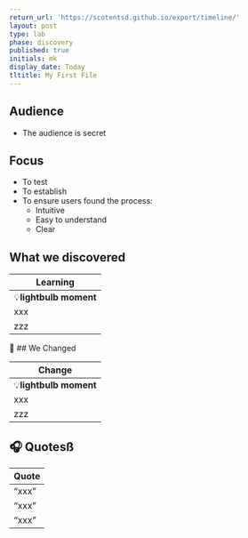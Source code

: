 ```yaml
---
return_url: 'https://scotentsd.github.io/export/timeline/'
layout: post
type: lab
phase: discovery
published: true
initials: mk
display_date: Today
tltitle: My First File
---
```

## Audience
- The audience is secret

## Focus
- To test 
- To establish 
- To ensure users found the process:
   - Intuitive
   - Easy to understand
   - Clear

## What we discovered 

| Learning
| ---
| 💡**lightbulb moment**
| xxx
| zzz

🧰 ## We Changed  

| Change
| ---
| 💡**lightbulb moment**
| xxx
| zzz


## 🎧 Quotesß

| Quote
| ---
| “xxx”
| “xxx”
| “xxx”



<!--more-->
